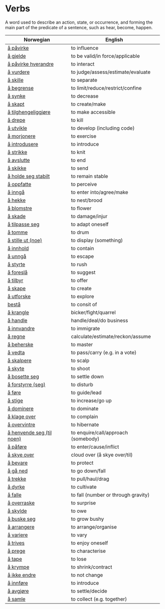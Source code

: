 # Verbs

A word used to describe an action, state, or occurrence, and forming the main part of the predicate of a sentence, such as hear, become, happen.

| Norwegian | English |
| --- | --- |
| [å påvirke](https://www.ordnett.no/search?language=no&phrase=å%20påvirke) | to influence |
| [å gjelde](https://www.ordnett.no/search?language=no&phrase=å%20gjelde) | to be valid/in force/applicable |
| [å påvirke hverandre](https://www.ordnett.no/search?language=no&phrase=å%20påvirke%20hverandre) | to interact |
| [å vurdere](https://www.ordnett.no/search?language=no&phrase=å%20vurdere) | to judge/assess/estimate/evaluate |
| [å skille](https://www.ordnett.no/search?language=no&phrase=å%20skille) | to separate |
| [å begrense](https://www.ordnett.no/search?language=no&phrase=å%20begrense) | to limit/reduce/restrict/confine |
| [å synke](https://www.ordnett.no/search?language=no&phrase=å%20synke) | to decrease |
| [å skapt](https://www.ordnett.no/search?language=no&phrase=å%20skapt) | to create/make |
| [å tilghengeliggjøre](https://www.ordnett.no/search?language=no&phrase=å%20tilghengeliggjøre) | to make accessible |
| [å drepe](https://www.ordnett.no/search?language=no&phrase=å%20drepe) | to kill |
| [å utvikle](https://www.ordnett.no/search?language=no&phrase=å%20utvikle) | to develop (including code) |
| [å morjonere](https://www.ordnett.no/search?language=no&phrase=å%20morjonere) | to exercise |
| [å introdusere](https://www.ordnett.no/search?language=no&phrase=å%20introdusere) | to introduce |
| [å strikke](https://www.ordnett.no/search?language=no&phrase=å%20strikke) | to knit |
| [å avslutte](https://www.ordnett.no/search?language=no&phrase=å%20avslutte) | to end |
| [å skikke](https://www.ordnett.no/search?language=no&phrase=å%20skikke) | to send |
| [å holde seg stabilt](https://www.ordnett.no/search?language=no&phrase=å%20holde%20seg%20stabilt) | to remain stable |
| [å oppfatte](https://www.ordnett.no/search?language=no&phrase=å%20oppfatte) | to perceive |
| [å inngå](https://www.ordnett.no/search?language=no&phrase=å%20inngå) | to enter into/agree/make |
| [å hekke](https://www.ordnett.no/search?language=no&phrase=å%20hekke) | to nest/brood |
| [å blomstre](https://www.ordnett.no/search?language=no&phrase=å%20blomstre) | to flower |
| [å skade](https://www.ordnett.no/search?language=no&phrase=å%20skade) | to damage/injur |
| [å tilpasse seg](https://www.ordnett.no/search?language=no&phrase=å%20tilpasse%20seg) | to adapt oneself |
| [å tomme](https://www.ordnett.no/search?language=no&phrase=å%20tomme) | to drum |
| [å stille ut (noe)](https://www.ordnett.no/search?language=no&phrase=å%20stille%20ut%20(noe)) | to display (something) |
| [å innhold](https://www.ordnett.no/search?language=no&phrase=å%20innhold) | to contain |
| [å unngå](https://www.ordnett.no/search?language=no&phrase=å%20unngå) | to escape |
| [å styrte](https://www.ordnett.no/search?language=no&phrase=å%20styrte) | to rush |
| [å foreslå](https://www.ordnett.no/search?language=no&phrase=å%20foreslå) | to suggest |
| [å tilbyr](https://www.ordnett.no/search?language=no&phrase=å%20tilbyr) | to offer |
| [å skape](https://www.ordnett.no/search?language=no&phrase=å%20skape) | to create |
| [å utforske](https://www.ordnett.no/search?language=no&phrase=å%20utforske) | to explore |
| [bestå](https://www.ordnett.no/search?language=no&phrase=bestå) | to consit of |
| [å krangle](https://www.ordnett.no/search?language=no&phrase=å%20krangle) | bicker/fight/quarrel |
| [å handle](https://www.ordnett.no/search?language=no&phrase=å%20handle) | handle/deal/do business |
| [å innvandre](https://www.ordnett.no/search?language=no&phrase=å%20innvandre) | to immigrate |
| [å regne](https://www.ordnett.no/search?language=no&phrase=å%20regne) | calculate/estimate/reckon/assume |
| [å beherske](https://www.ordnett.no/search?language=no&phrase=å%20beherske) | to master |
| [å vedta](https://www.ordnett.no/search?language=no&phrase=å%20vedta) | to pass/carry (e.g. in a vote) |
| [å skalpere](https://www.ordnett.no/search?language=no&phrase=å%20skalpere) | to scalp |
| [å skyte](https://www.ordnett.no/search?language=no&phrase=å%20skyte) | to shoot |
| [å bosette seg](https://www.ordnett.no/search?language=no&phrase=å%20bosette%20seg) | to settle down |
| [å forstyrre (seg)](https://www.ordnett.no/search?language=no&phrase=å%20forstyrre%20(seg)) | to disturb |
| [å føre](https://www.ordnett.no/search?language=no&phrase=å%20føre) | to guide/lead |
| [å stige](https://www.ordnett.no/search?language=no&phrase=å%20stige) | to increase/go up |
| [å dominere](https://www.ordnett.no/search?language=no&phrase=å%20dominere) | to dominate |
| [å klage over](https://www.ordnett.no/search?language=no&phrase=å%20klage%20over) | to complain |
| [å overvintre](https://www.ordnett.no/search?language=no&phrase=å%20overvintre) | to hibernate |
| [å henvende seg (til noen)](https://www.ordnett.no/search?language=no&phrase=å%20henvende%20seg%20(til%20noen)) | to enquire/call/approach (somebody) |
| [å påføre](https://www.ordnett.no/search?language=no&phrase=å%20påføre) | to enter/cause/inflict |
| [å skye over](https://www.ordnett.no/search?language=no&phrase=å%20skye%20over) | cloud over (å skye over/til) |
| [å bevare](https://www.ordnett.no/search?language=no&phrase=å%20bevare) | to protect |
| [å gå ned](https://www.ordnett.no/search?language=no&phrase=å%20gå%20ned) | to go down/fall |
| [å trekke](https://www.ordnett.no/search?language=no&phrase=å%20trekke) | to pull/haul/drag |
| [å dyrke](https://www.ordnett.no/search?language=no&phrase=å%20dyrke) | to cultivate |
| [å falle](https://www.ordnett.no/search?language=no&phrase=å%20falle) | to fall (number or through gravity) |
| [å overraske](https://www.ordnett.no/search?language=no&phrase=å%20overraske) | to surprise |
| [å skylde](https://www.ordnett.no/search?language=no&phrase=å%20skylde) | to owe |
| [å buske seg](https://www.ordnett.no/search?language=no&phrase=å%20buske%20seg) | to grow bushy |
| [å arrangere](https://www.ordnett.no/search?language=no&phrase=å%20arrangere) | to arrange/organise |
| [å variere](https://www.ordnett.no/search?language=no&phrase=å%20variere) | to vary |
| [å trives](https://www.ordnett.no/search?language=no&phrase=å%20trives) | to enjoy oneself |
| [å prege](https://www.ordnett.no/search?language=no&phrase=å%20prege) | to characterise |
| [å tape](https://www.ordnett.no/search?language=no&phrase=å%20tape) | to lose |
| [å krympe](https://www.ordnett.no/search?language=no&phrase=å%20krympe) | to shrink/contract |
| [å ikke endre](https://www.ordnett.no/search?language=no&phrase=å%20ikke%20endre) | to not change |
| [å innføre](https://www.ordnett.no/search?language=no&phrase=å%20innføre) | to introduce |
| [å avgjøre](https://www.ordnett.no/search?language=no&phrase=å%20avgjøre) | to settle/decide |
| [å samle](https://www.ordnett.no/search?language=no&phrase=å%20samle) | to collect (e.g. together) |

